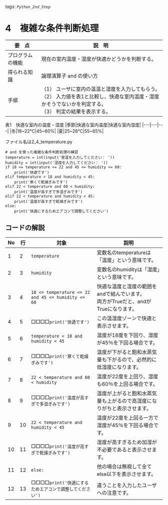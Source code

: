 ###### tags: `Python_2nd_Step`
# 4　複雑な条件判断処理

|要　点|説　明|
|---|---|
|プログラムの機能|現在の室内温度・湿度が快適かどうかを判断する。|
|得られる知識|論理演算子 and の使い方|
|手順|（1） ユーザに室内の温温と湿度を入力してもらう。<br/>（2） 入力値を表1と比較し、快適な室内温度・湿度かそうでないかを判定する。<br/>（3） 判定の結果を表示する。|

表1　快適な室内の温度・湿度
|季節|快適な室内温度|快適な室内湿度|
|---|---|---|
|冬|18~22℃|45~60%|
|夏|25~28℃|55~65%|

ファイル名は2_4_temperature.py
```python=
# and を使った複雑な条件判断処理の練習
temperature = int(input('室温を入力してください： '))
humidity = int(input('湿度を入力してください： '))
if 18 <= temperature <= 22 and 45 <= humidity <= 60:
    print('快適です')
elif temperature < 18 and humidity < 45:
    print('寒くて乾燥ぎみです')
elif 22 < temperature and 60 < humidity:
    print('温度が高すぎで多湿ぎみです')
elif 22 < temperature and humidity < 45:
    print('温度が高すぎで乾燥ぎみです')
else:
    print('快適にするためエアコンで調整してください')
```

## コードの解説
|No|行|対象|説明|
|---|---|------------|---|
| 1| 2|`temperature`|変数名のtemperatureは「温度」という意味です。|
| 2| 3|`humidity`|変数名のhumidityは「湿度」という意味です。|
| 3| 4|`18 <= temperature <= 22 and 45 <= humidity <= 60`|快適な温度と湿度の範囲をandで結んでいます。<br/>両方がTrueだと、andがTrueになります。|
| 4| 5|□□□□`print('快適です')`|この温湿度ゾーンで快適と表示させます。|
| 5| 6|`temperature < 18 and humidity < 45`|温度が18度を下回り、湿度が45％を下回る場合です。|
| 6| 7|□□□□`print('寒くて乾燥ぎみです')`|温度が下がると飽和水蒸気量も下がるので、必然的に低湿度になります。|
| 7| 8|`22 < temperature and 60 < humidity`|温度が22度を上回り、湿度も60％を上回る場合です。|
| 8| 9|□□□□`print('温度が高すぎで多湿ぎみです')`|温度が上がると飽和水蒸気量も上がるので高湿度になりがちと表示させます。|
| 9|10|`22 < temperature and humidity < 45`|温度が22度を上回る一方で湿度が45％を下回る場合です。|
|10|11|□□□□`print('温度が高すぎで乾燥ぎみです')`|湿度が高すぎるため加湿が不必要であると表示させます。|
|11|12|`else:`|他の場合は無視して全てelse以下を表示させます。|
|12|13|□□□□`print('快適にするためエアコンで調整してください')`|違うことを入力したユーザへの注意です。|
